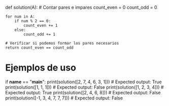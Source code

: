 def solution(A):
    # Contar pares e impares
    count_even = 0
    count_odd = 0
    
    for num in A:
        if num % 2 == 0:
            count_even += 1
        else:
            count_odd += 1
    
    # Verificar si podemos formar los pares necesarios
    return count_even == count_odd

# Ejemplos de uso
if __name__ == "__main__":
    print(solution([2, 7, 4, 6, 3, 1]))  # Expected output: True
    print(solution([1, 1, 1]))           # Expected output: False
    print(solution([1, 2, 3, 4]))        # Expected output: True
    print(solution([2, 4, 6, 8]))        # Expected output: False
    print(solution([-1, 3, 4, 7, 7, 7])) # Expected output: False